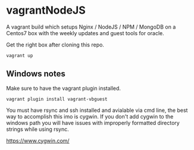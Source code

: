 # vagrantNodeJS
A vagrant build which setups Nginx / NodeJS / NPM / MongoDB on a Centos7 box with the weekly updates and guest tools for oracle. 

Get the right box after cloning this repo. 
``````shell
vagrant up
``````
## Windows notes

Make sure to have the vagrant plugin installed. 
``````shell
vagrant plugin install vagrant-vbguest
``````
You must have rsync and ssh installed and avialable via cmd line, the best way to accomplish this imo is cygwin. If you don't add cygwin to the windows path you will have issues with improperly formatted directory strings while using rsync. 

https://www.cygwin.com/
